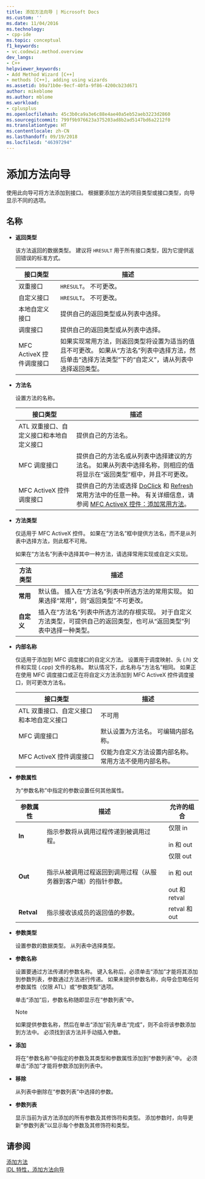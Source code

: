 ```yaml
---
title: 添加方法向导 | Microsoft Docs
ms.custom: ''
ms.date: 11/04/2016
ms.technology:
- cpp-ide
ms.topic: conceptual
f1_keywords:
- vc.codewiz.method.overview
dev_langs:
- C++
helpviewer_keywords:
- Add Method Wizard [C++]
- methods [C++], adding using wizards
ms.assetid: b9a71b0e-9ecf-40fa-9f86-4200cb23d671
author: mikeblome
ms.author: mblome
ms.workload:
- cplusplus
ms.openlocfilehash: 45c3b0ca9a3e6c88e4ae40a5eb52aeb3223d2860
ms.sourcegitcommit: 799f9b976623a375203ad8b2ad5147bd6a2212f0
ms.translationtype: HT
ms.contentlocale: zh-CN
ms.lasthandoff: 09/19/2018
ms.locfileid: "46397294"
---
```

# <a name="add-method-wizard"></a>添加方法向导

使用此向导可将方法添加到接口。 根据要添加方法的项目类型或接口类型，向导显示不同的选项。

## <a name="names"></a>名称

- **返回类型**

   该方法返回的数据类型。 建议将 `HRESULT` 用于所有接口类型，因为它提供返回错误的标准方式。

   |接口类型|描述|
   |--------------------|-----------------|
   |双重接口|`HRESULT`。 不可更改。|
   |自定义接口|`HRESULT`。 不可更改。|
   |本地自定义接口|提供自己的返回类型或从列表中选择。|
   |调度接口|提供自己的返回类型或从列表中选择。|
   |MFC ActiveX 控件调度接口|如果实现常用方法，则返回类型将设置为适当的值且不可更改。 如果从“方法名”列表中选择方法，然后单击“选择方法类型”下的“自定义”，请从列表中选择返回类型。|

- **方法名**

   设置方法的名称。

   |接口类型|描述|
   |--------------------|-----------------|
   |ATL 双重接口、自定义接口和本地自定义接口|提供自己的方法名。|
   |MFC 调度接口|提供自己的方法名或从列表中选择建议的方法名。 如果从列表中选择名称，则相应的值将显示在“返回类型”框中，并且不可更改。|
   |MFC ActiveX 控件调度接口|提供自己的方法或选择 [DoClick](../mfc/reference/colecontrol-class.md#doclick) 和 [Refresh](../mfc/reference/colecontrol-class.md#refresh) 常用方法中的任意一种。 有关详细信息，请参阅 [MFC ActiveX 控件：添加常用方法](../mfc/mfc-activex-controls-adding-stock-methods.md)。|

- **方法类型**

   仅适用于 MFC ActiveX 控件。 如果在“方法名”框中提供方法名，而不是从列表中选择方法，则此框不可用。

   如果在“方法名”列表中选择其中一种方法，请选择常用实现或自定义实现。

   |方法类型|描述|
   |-----------------|-----------------|
   |**常用**|默认值。 插入在“方法名”列表中所选方法的常用实现。 如果选择“常用”，则“返回类型”不可更改。|
   |**自定义**|插入在“方法名”列表中所选方法的存根实现。 对于自定义方法类型，可提供自己的返回类型，也可从“返回类型”列表中选择一种类型。|

- **内部名称**

   仅适用于添加到 MFC 调度接口的自定义方法。 设置用于调度映射、头 (.h) 文件和实现 (.cpp) 文件的名称。 默认情况下，此名称与“方法名”相同。 如果正在使用 MFC 调度接口或正在将自定义方法添加到 MFC ActiveX 控件调度接口，则可更改方法名。

   |接口类型|描述|
   |--------------------|-----------------|
   |ATL 双重接口、自定义接口和本地自定义接口|不可用|
   |MFC 调度接口|默认设置为方法名。 可编辑内部名称。|
   |MFC ActiveX 控件调度接口|仅能为自定义方法设置内部名称。 常用方法不使用内部名称。|

- **参数属性**

   为“参数名称”中指定的参数设置任何其他属性。

   |参数属性|描述|允许的组合|
   |-------------------------|-----------------|--------------------------|
   |**In**|指示参数将从调用过程传递到被调用过程。|仅限 in<br /><br /> in 和 out|
   |**Out**|指示从被调用过程返回到调用过程（从服务器到客户端）的指针参数。|仅限 out<br /><br /> in 和 out<br /><br /> out 和 retval|
   |**Retval**|指示接收该成员的返回值的参数。|retval 和 out|

- **参数类型**

   设置参数的数据类型。 从列表中选择类型。

- **参数名称**

   设置要通过方法传递的参数名称。 键入名称后，必须单击“添加”才能将其添加到参数列表，参数通过方法进行传递。 如果未提供参数名称，向导会忽略任何参数属性（仅限 ATL）或“参数类型”选项。

   单击“添加”后，参数名称随即显示在“参数列表”中。

   > [!Note]
   > 如果提供参数名称，然后在单击“添加”前先单击“完成”，则不会将该参数添加到方法中。 必须找到该方法并手动插入参数。

- **添加**

   将在“参数名称”中指定的参数及其类型和参数属性添加到“参数列表”中。 必须单击“添加”才能将参数添加到列表中。

- **移除**

   从列表中删除在“参数列表”中选择的参数。

- **参数列表**

   显示当前为该方法添加的所有参数及其修饰符和类型。 添加参数时，向导更新“参数列表”以显示每个参数及其修饰符和类型。

## <a name="see-also"></a>请参阅

[添加方法](../ide/adding-a-method-visual-cpp.md)<br/>
[IDL 特性，添加方法向导](../ide/idl-attributes-add-method-wizard.md)